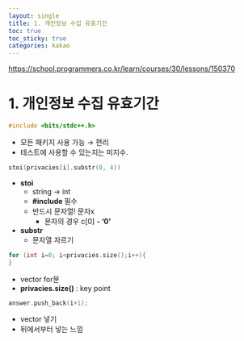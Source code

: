 ```yaml
---
layout: single
title: 1. 개인정보 수집 유효기간
toc: true
toc_sticky: true
categories: kakao
---
```


<https://school.programmers.co.kr/learn/courses/30/lessons/150370>

# 1. 개인정보 수집 유효기간

```cpp
#include <bits/stdc++.h>
```

- 모든 패키지 사용 가능 → 편리
- 테스트에 사용할 수 있는지는 미지수.

```cpp
stoi(privacies[i].substr(0, 4))
```

- **stoi**
    - string → int
    - **#include <string>** 필수
    - 반드시 문자열! 문자x
        - 문자의 경우 c[0] **- ‘0’**
- **substr**
    - 문자열 자르기

```cpp
for (int i=0; i<privacies.size();i++){
}
```

- vector for문
- **privacies.size()** : key point

```cpp
answer.push_back(i+1);
```

- vector 넣기
- 뒤에서부터 넣는 느낌
